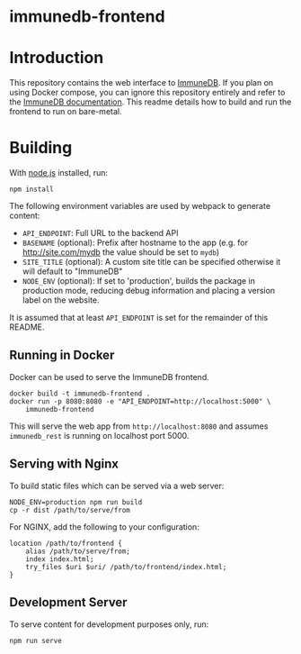 immunedb-frontend
===============
# Introduction
This repository contains the web interface to [ImmuneDB](http://github.com/arosenfeld/immunedb).  If you plan on using Docker compose, you can ignore this repository entirely and refer to the [ImmuneDB documentation](http://immunedb.com/getting_started_docker.html).  This readme details how to build and run the frontend to run on bare-metal.

# Building
With [node.js](http://nodejs.org) installed, run:

    npm install

The following environment variables are used by webpack to generate content:

* `API_ENDPOINT`: Full URL to the backend API
* `BASENAME` (optional): Prefix after hostname to the app (e.g. for http://site.com/mydb
  the value should be set to `mydb`)
* `SITE_TITLE` (optional): A custom site title can be specified otherwise it
  will default to "ImmuneDB"
* `NODE_ENV` (optional): If set to 'production', builds the package in
  production mode, reducing debug information and placing a version label on the
  website.

It is assumed that at least `API_ENDPOINT` is set for the remainder of this README.

## Running in Docker
Docker can be used to serve the ImmuneDB frontend.

    docker build -t immunedb-frontend .
    docker run -p 8080:8080 -e "API_ENDPOINT=http://localhost:5000" \
        immunedb-frontend

This will serve the web app from `http://localhost:8080` and assumes
`immunedb_rest` is running on localhost port 5000.

## Serving with Nginx
To build static files which can be served via a web server:

    NODE_ENV=production npm run build
    cp -r dist /path/to/serve/from

For NGINX, add the following to your configuration:

    location /path/to/frontend {
        alias /path/to/serve/from;
        index index.html;
        try_files $uri $uri/ /path/to/frontend/index.html;
    }

## Development Server
To serve content for development purposes only, run:

    npm run serve
